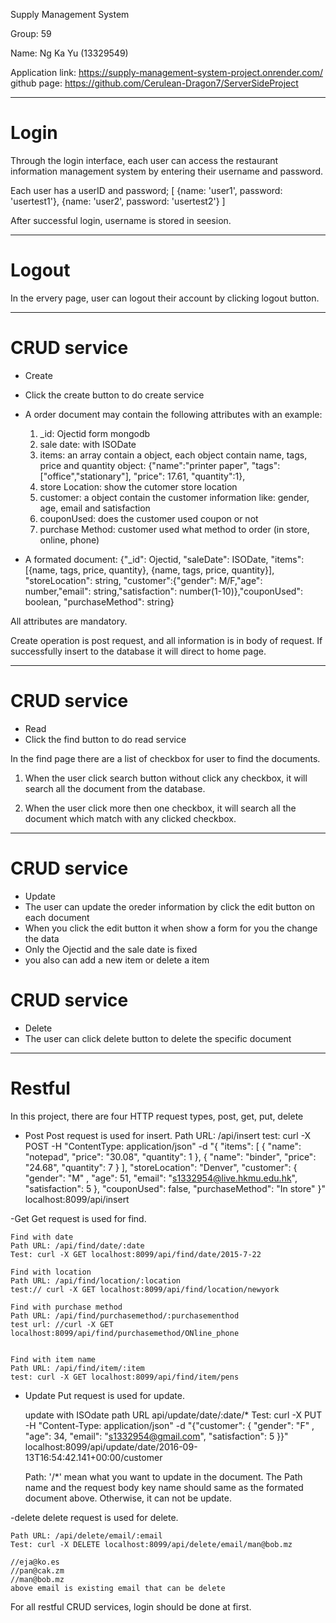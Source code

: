 Supply Management System

Group: 59

Name: Ng Ka Yu (13329549)

Application link: https://supply-management-system-project.onrender.com/
github page: https://github.com/Cerulean-Dragon7/ServerSideProject


********************************************
# Login
Through the login interface, each user can access the restaurant information management system by entering their username and password.

Each user has a userID and password;
[
    {name: 'user1', password: 'usertest1'},
	{name: 'user2', password: 'usertest2'}
]

After successful login, username  is stored in seesion.

********************************************

# Logout

In the ervery page, user can logout their account by clicking logout button.

********************************************

# CRUD service
- Create
- Click the create button to do create service
- A order document may contain the following attributes with an example:
    1) _id: Ojectid form mongodb
    2) sale date: with ISODate
    3) items: an array contain a object, each object contain name, tags, price and quantity
            object: {"name":"printer paper",
            "tags":["office","stationary"],
            "price": 17.61,
            "quantity":1},
    4) store Location: show the cutomer store location
    5) customer: a object contain the customer information like: gender, age, email and satisfaction
    6) couponUsed: does the customer used coupon or not
    7) purchase Method: customer used what method to order (in store, online, phone)

- A formated document:
    {"_id": Ojectid,
    "saleDate": ISODate,
    "items":[{name, tags, price, quantity}, {name, tags, price, quantity}],
    "storeLocation": string,
    "customer":{"gender": M/F,"age": number,"email": string,"satisfaction": number(1-10)},"couponUsed": boolean,
    "purchaseMethod": string}

All attributes are mandatory.

Create operation is post request, and all information is in body of request.
If successfully insert to the database it will direct to home page.

********************************************
# CRUD service
- Read
- Click the find button to do read service

In the find page there are a list of checkbox for user to find the documents.

1) When the user click search button without click any checkbox, it will search all the document from the database.

2) When the user click more then one checkbox, it will search all the document which match with any clicked checkbox.

********************************************
# CRUD service
- Update
- The user can update the oreder information by click the edit button on each document
- When you click the edit button it when show a form for you the change the data
- Only the Ojectid and the sale date is fixed
- you also can add a new item or delete a item

# CRUD service
- Delete
-	The user can click delete button to delete the specific document

********************************************
# Restful
In this project, there are four HTTP request types, post, get, put, delete

- Post
    Post request is used for insert.
    Path URL: /api/insert
    test: curl -X POST -H "ContentType: application/json" -d "{ \"items\": [ { \"name\": 
    \"notepad\", \"price\": \"30.08\", \"quantity\": 1 }, { \"name\": \"binder\", \"price\": \"24.68\", 
    \"quantity\": 7 } ], \"storeLocation\": \"Denver\", \"customer\": { \"gender\": \"M\" , \"age\": 51, 
    \"email\": \"s1332954@live.hkmu.edu.hk\", \"satisfaction\": 5 }, \"couponUsed\": false, \"purchaseMethod\":
    \"In store\" }" localhost:8099/api/insert

-Get
    Get request is used for find.

    Find with date
    Path URL: /api/find/date/:date
    Test: curl -X GET localhost:8099/api/find/date/2015-7-22

    Find with location
    Path URL: /api/find/location/:location
    test:// curl -X GET localhost:8099/api/find/location/newyork

    Find with purchase method
    Path URL: /api/find/purchasemethod/:purchasementhod
    test url: //curl -X GET localhost:8099/api/find/purchasemethod/ONline_phone


    Find with item name
    Path URL: /api/find/item/:item
    test: curl -X GET localhost:8099/api/find/item/pens

- Update
    Put request is used for update.

    update with ISOdate
    path URL api/update/date/:date/*
    Test: curl -X PUT -H "Content-Type: application/json" -d "{\"customer\": { \"gender\": \"F\" , \"age\": 34, \"email\": \"s1332954@gmail.com\", \"satisfaction\": 5 }}" localhost:8099/api/update/date/2016-09-13T16:54:42.141+00:00/customer

    Path: '/*' mean what you want to update in the document. The Path name and the request body key name should same as the formated document above. Otherwise, it can not be update.


-delete
    delete request is used for delete.

    Path URL: /api/delete/email/:email
    Test: curl -X DELETE localhost:8099/api/delete/email/man@bob.mz

    //eja@ko.es
    //pan@cak.zm
    //man@bob.mz
    above email is existing email that can be delete

For all restful CRUD services, login should be done at first.